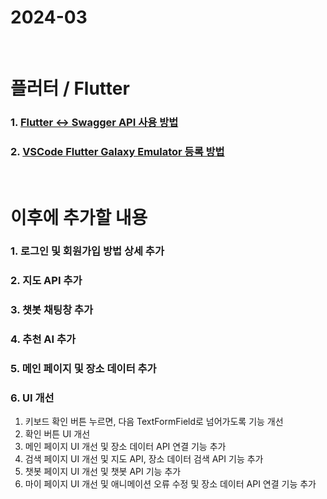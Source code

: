 # 2024-03

<br>

# 플러터 / Flutter

### 1. [Flutter <-> Swagger API 사용 방법](https://github.com/jinhuck854/App/blob/main/Flutter/How%20to%20connect%20Flutter%20to%20API(swagger_RESTAPI).md)
### 2. [VSCode Flutter Galaxy Emulator 등록 방법](https://github.com/jinhuck854/App/blob/main/Flutter/How%20to%20create%20Galaxy%20Emulator.md)


<br>

# 이후에 추가할 내용

### 1. 로그인 및 회원가입 방법 상세 추가
### 2. 지도 API 추가
### 3. 챗봇 채팅창 추가
### 4. 추천 AI 추가
### 5. 메인 페이지 및 장소 데이터 추가
### 6. UI 개선

1. 키보드 확인 버튼 누르면, 다음 TextFormField로 넘어가도록 기능 개선
2. 확인 버튼 UI 개선
3. 메인 페이지 UI 개선 및 장소 데이터 API 연결 기능 추가
4. 검색 페이지 UI 개선 및 지도 API, 장소 데이터 검색 API 기능 추가
5. 챗봇 페이지 UI 개선 및 챗봇 API 기능 추가
6. 마이 페이지 UI 개선 및 애니메이션 오류 수정 및 장소 데이터 API 연결 기능 추가

<br>
